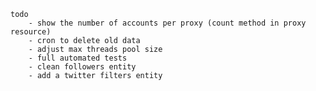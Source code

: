     todo
        - show the number of accounts per proxy (count method in proxy resource)
        - cron to delete old data
        - adjust max threads pool size
        - full automated tests
        - clean followers entity
        - add a twitter filters entity 
